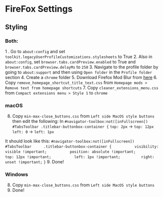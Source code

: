 # FireFox Settings
## Styling

### Both:
1 . Go to `about:config` and set `toolkit.legacyUserProfileCustomizations.stylesheets` to True
2. Also in `about:config`, set `browser.tabs.cardPreview.enabled` to True and `browser.tabs.cardPreview.delayMs` to `250`
3. Navigate to the profile folder by going to `about:support` and then using `Open folder` in the `Profile folder` section
4. Create a `chrome` folder
5. Download Firefox Mod Blur from [here](https://github.com/datguypiko/)
6. Copy `remove_homepage_shortcut_title_text.css` from `Homepage mods > Remove text from homepage shortcuts`
7. Copy `cleaner_extensions_menu.css` from `Compact extensions menu > Style 1` to `chrome`

### macOS
8. Copy `min-max-close_buttons.css` from `Left side MacOS style buttons` then edit the following:
In `#navigator-toolbox:not([inFullscreen]) #TabsToolbar .titlebar-buttonbox-container {`
`top: 2px` -> `top: 12px`
`left: 0` -> `left: 1px`

It should look like this:
`#navigator-toolbox:not([inFullscreen]) #TabsToolbar`
`     .titlebar-buttonbox-container {`
`          visibility: visible !important;`
`          position: absolute !important;`
`          top: 12px !important;`
`          left: 1px !important;`
`         right: unset !important;`
`}`
9. Done!

### Windows
8. Copy `min-max-close_buttons.css` from `Left side MacOS style buttons`
9. Done!
